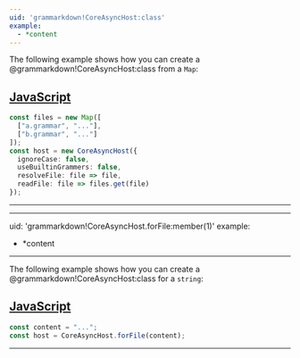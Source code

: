 ```yaml
---
uid: 'grammarkdown!CoreAsyncHost:class'
example:
  - *content
---
```


The following example shows how you can create a @grammarkdown!CoreAsyncHost:class from a `Map`:

## [JavaScript](#tab/js)
```ts
const files = new Map([
  ["a.grammar", "..."],
  ["b.grammar", "..."]
]);
const host = new CoreAsyncHost({
  ignoreCase: false,
  useBuiltinGrammers: false,
  resolveFile: file => file,
  readFile: file => files.get(file)
});
```
***

---
uid: 'grammarkdown!CoreAsyncHost.forFile:member(1)'
example:
  - *content
---

The following example shows how you can create a @grammarkdown!CoreAsyncHost:class for a `string`:

## [JavaScript](#tab/js)
```ts
const content = "...";
const host = CoreAsyncHost.forFile(content);
```
***